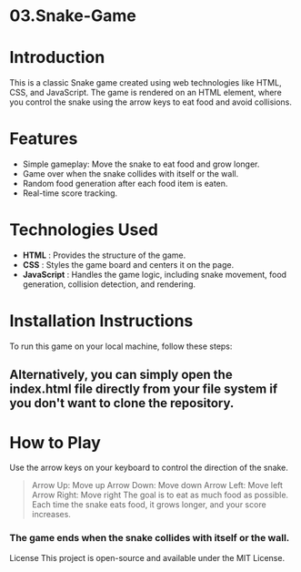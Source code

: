# 03.Snake-Game

# Introduction
This is a classic Snake game created using web technologies like HTML, CSS, and JavaScript. The game is rendered on an HTML <canvas> element, where you control the snake using the arrow keys to eat food and avoid collisions.

# Features
- Simple gameplay: Move the snake to eat food and grow longer.
- Game over when the snake collides with itself or the wall.
- Random food generation after each food item is eaten.
- Real-time score tracking.

# Technologies Used
- **HTML** : Provides the structure of the game.
- **CSS** : Styles the game board and centers it on the page.
- **JavaScript** : Handles the game logic, including snake movement, food generation, collision detection, and rendering.

# Installation Instructions
To run this game on your local machine, follow these steps:


## Alternatively, you can simply open the index.html file directly from your file system if you don't want to clone the repository.

# How to Play
Use the arrow keys on your keyboard to control the direction of the snake.

> Arrow Up: Move up
> Arrow Down: Move down
> Arrow Left: Move left
> Arrow Right: Move right
The goal is to eat as much food as possible. Each time the snake eats food, it grows longer, and your score increases.

### The game ends when the snake collides with itself or the wall.

License
This project is open-source and available under the MIT License.
